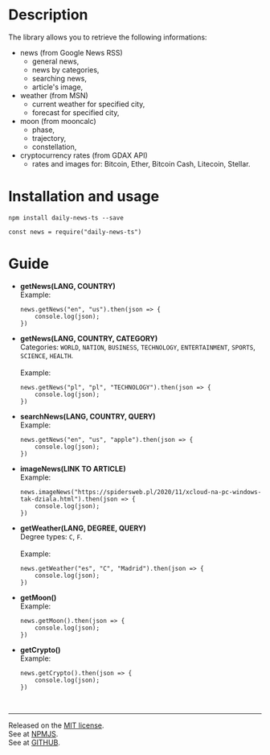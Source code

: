 # Description
The library allows you to retrieve the following informations:
* news (from Google News RSS)
    * general news,
    * news by categories,
    * searching news,
    * article's image,
* weather (from MSN)
    * current weather for specified city,
    * forecast for specified city,
* moon (from mooncalc)
    * phase,
    * trajectory,
    * constellation,
* cryptocurrency rates (from GDAX API)
    * rates and images for: Bitcoin, Ether, Bitcoin Cash, Litecoin, Stellar.

# Installation and usage

`npm install daily-news-ts --save`

```
const news = require("daily-news-ts")
```

# Guide

* **getNews(LANG, COUNTRY)**<br>
    Example:
    ```
    news.getNews("en", "us").then(json => {
        console.log(json);
    })
    ```

* **getNews(LANG, COUNTRY, CATEGORY)**<br>
    Categories: `WORLD`, `NATION`, `BUSINESS`, `TECHNOLOGY`, `ENTERTAINMENT`, `SPORTS`, `SCIENCE`, `HEALTH`.<br><br>
    Example:
    ```
    news.getNews("pl", "pl", "TECHNOLOGY").then(json => {
        console.log(json);
    })
    ```

* **searchNews(LANG, COUNTRY, QUERY)**<br>
    Example:
    ```
    news.getNews("en", "us", "apple").then(json => {
        console.log(json);
    })
    ```

* **imageNews(LINK TO ARTICLE)**<br>
    Example:
    ```
    news.imageNews("https://spidersweb.pl/2020/11/xcloud-na-pc-windows-tak-dziala.html").then(json => {
        console.log(json);
    })
    ```

* **getWeather(LANG, DEGREE, QUERY)**<br>
    Degree types: `C`, `F`.<br><br>
    Example:
    ```
    news.getWeather("es", "C", "Madrid").then(json => {
        console.log(json);
    })
    ```

* **getMoon()**<br>
    Example:
    ```
    news.getMoon().then(json => {
        console.log(json);
    })
    ```

* **getCrypto()**<br>
    Example:
    ```
    news.getCrypto().then(json => {
        console.log(json);
    })
    ```
    <br>

<hr>

Released on the [MIT license](https://choosealicense.com/licenses/mit/).<br>
See at [NPMJS]().<br>
See at [GITHUB]().

